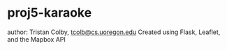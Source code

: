 # proj5-karaoke #
author: Tristan Colby, tcolb@cs.uoregon.edu
Created using Flask, Leaflet, and the Mapbox API
